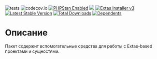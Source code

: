 ![tests](https://github.com/jeyroik/extas-advanced/workflows/PHP%20Composer/badge.svg?branch=master&event=push)
![codecov.io](https://codecov.io/gh/jeyroik/extas-advanced/coverage.svg?branch=master)
<a href="https://github.com/phpstan/phpstan"><img src="https://img.shields.io/badge/PHPStan-enabled-brightgreen.svg?style=flat" alt="PHPStan Enabled"></a>
<a href="https://codeclimate.com/github/jeyroik/extas-advanced/maintainability"><img src="https://api.codeclimate.com/v1/badges/e1223f930edca311f01d/maintainability" /></a>
<a href="https://github.com/jeyroik/extas-installer/" title="Extas Installer v3"><img alt="Extas Installer v3" src="https://img.shields.io/badge/installer-v3-green"></a>
[![Latest Stable Version](https://poser.pugx.org/jeyroik/extas-advanced/v)](//packagist.org/packages/jeyroik/extas-q-crawlers)
[![Total Downloads](https://poser.pugx.org/jeyroik/extas-advanced/downloads)](//packagist.org/packages/jeyroik/extas-q-crawlers)
[![Dependents](https://poser.pugx.org/jeyroik/extas-advanced/dependents)](//packagist.org/packages/jeyroik/extas-q-crawlers)

# Описание

Пакет содержит вспомогательные средства для работы с Extas-based проектами и сущностями.
